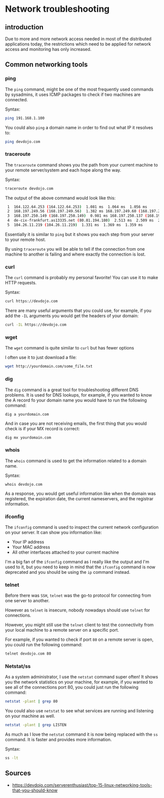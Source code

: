 # Network troubleshooting
## introduction 
Due to more and more network access needed in most of the distributed applications today, the restrictions which need to be applied for network access and monitoring has only increased.

## Common networking tools
### ping

The `ping` command, might be one of the most frequently used commands by sysadmins, it uses ICMP packages to check if two machines are connected.

Syntax:

```bash
ping 191.168.1.100
```

You could also `ping` a domain name in order to find out what IP it resolves to:

```bash
ping devdojo.com
```
### traceroute

The `traceroute` command shows you the path from your current machine to your remote server/system and each hope along the way.

Syntax:

```bash
traceroute devdojo.com
```

The output of the above command would look like this:

```bash
 1  164.122.64.253 (164.122.64.253)  1.081 ms  1.064 ms  1.056 ms
 2  168.197.249.56 (168.197.249.56)  1.382 ms 168.197.249.60 (168.197.249.60)  11.573 ms 136.197.249.54 (136.197.249.54)  1.054 ms
 3  168.197.250.149 (168.197.250.149)  0.981 ms 168.197.250.137 (168.197.250.137)  0.995 ms  0.980 ms
 4  de-cix-frankfurt.as13335.net (80.81.194.180)  2.513 ms  2.509 ms  2.501 ms
 5  104.26.11.219 (104.26.11.219)  1.331 ms  1.369 ms  1.359 ms

```

Essentially it is similar to `ping` but it shows you each step from your server to your remote host.

By using `traceroute` you will be able to tell if the connection from one machine to another is failing and where exactly the connection is lost.

### curl

The `curl` command is probably my personal favorite! You can use it to make HTTP requests.

Syntax:

```bash
curl https://devdojo.com
```

There are many useful arguments that you could use, for example, if you add the `-IL` arguments you would get the headers of your domain:

```bash
curl -IL https://devdojo.com
```

### wget

The `wget` command is quite similar to `curl` but has fewer options

I often use it to just download a file:

```bash
wget http://yourdomain.com/some_file.txt
```
### dig

The `dig` command is a great tool for troubleshooting different DNS problems. It is used for DNS lookups, for example, if you wanted to know the A record fo your domain name you would have to run the following command:

``` bash
dig a yourdomain.com
```

And in case you are not receiving emails, the first thing that you would check is if your MX record is correct:

```
dig mx yourdomain.com
```

### whois

The `whois` command is used to get the information related to a domain name.

Syntax:

```
whois devdojo.com
```

As a response, you would get useful information like when the domain was registered, the expiration date, the current nameservers, and the registrar information.

### ifconfig

The `ifconfig` command is used to inspect the current network configuration on your server. It can show you information like:

-   Your IP address
-   Your MAC address
-   All other interfaces attached to your current machine

I'm a big fan of the `ifconfig` command as I really like the output and I'm used to it, but you need to keep in mind that the `ifconfig` command is now deprecated and you should be using the `ip` command instead.

### telnet

Before there was `SSH`, `telnet` was the go-to protocol for connecting from one server to another.

However as `telnet` is insecure, nobody nowadays should use `telnet` for connections.

However, you might still use the `telnet` client to test the connectivity from your local machine to a remote server on a specific port.

For example, if you wanted to check if port `80` on a remote server is open, you could run the following command:

```bash
telnet devdojo.com 80
```
### Netstat/ss

As a system administrator, I use the `netstat` command super often! It shows you the network statistics on your machine, for example, if you wanted to see all of the connections port 80, you could just run the following command:

``` bash
netstat -plant | grep 80
```

You could also use `netstat` to see what services are running and listening on your machine as well.

``` bash
netstat -plant | grep LISTEN
```

As much as I love the `netstat` command it is now being replaced with the `ss` command. It is faster and provides more information.

Syntax:

```bash
ss -lt
```

## Sources
- https://devdojo.com/serverenthusiast/top-15-linux-networking-tools-that-you-should-know
